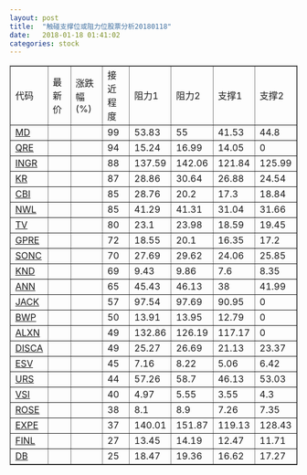 ```yaml
---
layout: post
title:  "触碰支撑位或阻力位股票分析20180118"
date:   2018-01-18 01:41:02
categories: stock
---
```

<script type="text/javascript">
var stockList = []
stockList.push('gb_md');
stockList.push('gb_qre');
stockList.push('gb_ingr');
stockList.push('gb_kr');
stockList.push('gb_cbi');
stockList.push('gb_nwl');
stockList.push('gb_tv');
stockList.push('gb_gpre');
stockList.push('gb_sonc');
stockList.push('gb_knd');
stockList.push('gb_ann');
stockList.push('gb_jack');
stockList.push('gb_bwp');
stockList.push('gb_alxn');
stockList.push('gb_disca');
stockList.push('gb_esv');
stockList.push('gb_urs');
stockList.push('gb_vsi');
stockList.push('gb_rose');
stockList.push('gb_expe');
stockList.push('gb_finl');
stockList.push('gb_db');
</script>
<table border="1">
 <tr>
 <td>代码</td>
 <td>最新价</td>
 <td>涨跌幅(%)</td>
 <td>接近程度</td>
 <td>阻力1</td>
 <td>阻力2</td>
 <td>支撑1</td>
 <td>支撑2</td>
</tr>
  <tr id="md" class="red">
  <td><a href="http://stock.finance.sina.com.cn/usstock/quotes/MD.html" target="_blank">MD</a></td><td></td><td></td><td>99</td><td>53.83</td><td>55</td><td>41.53</td><td>44.8</td></tr>
  <tr id="qre" class="red">
  <td><a href="http://stock.finance.sina.com.cn/usstock/quotes/QRE.html" target="_blank">QRE</a></td><td></td><td></td><td>94</td><td>15.24</td><td>16.99</td><td>14.05</td><td>0</td></tr>
  <tr id="ingr" class="red">
  <td><a href="http://stock.finance.sina.com.cn/usstock/quotes/INGR.html" target="_blank">INGR</a></td><td></td><td></td><td>88</td><td>137.59</td><td>142.06</td><td>121.84</td><td>125.99</td></tr>
  <tr id="kr" class="red">
  <td><a href="http://stock.finance.sina.com.cn/usstock/quotes/KR.html" target="_blank">KR</a></td><td></td><td></td><td>87</td><td>28.86</td><td>30.64</td><td>26.88</td><td>24.54</td></tr>
  <tr id="cbi" class="green">
  <td><a href="http://stock.finance.sina.com.cn/usstock/quotes/CBI.html" target="_blank">CBI</a></td><td></td><td></td><td>85</td><td>28.76</td><td>20.2</td><td>17.3</td><td>18.84</td></tr>
  <tr id="nwl" class="green">
  <td><a href="http://stock.finance.sina.com.cn/usstock/quotes/NWL.html" target="_blank">NWL</a></td><td></td><td></td><td>85</td><td>41.29</td><td>41.31</td><td>31.04</td><td>31.66</td></tr>
  <tr id="tv" class="green">
  <td><a href="http://stock.finance.sina.com.cn/usstock/quotes/TV.html" target="_blank">TV</a></td><td></td><td></td><td>80</td><td>23.1</td><td>23.98</td><td>18.59</td><td>19.45</td></tr>
  <tr id="gpre" class="green">
  <td><a href="http://stock.finance.sina.com.cn/usstock/quotes/GPRE.html" target="_blank">GPRE</a></td><td></td><td></td><td>72</td><td>18.55</td><td>20.1</td><td>16.35</td><td>17.2</td></tr>
  <tr id="sonc" class="green">
  <td><a href="http://stock.finance.sina.com.cn/usstock/quotes/SONC.html" target="_blank">SONC</a></td><td></td><td></td><td>70</td><td>27.69</td><td>29.62</td><td>24.06</td><td>25.85</td></tr>
  <tr id="knd" class="red">
  <td><a href="http://stock.finance.sina.com.cn/usstock/quotes/KND.html" target="_blank">KND</a></td><td></td><td></td><td>69</td><td>9.43</td><td>9.86</td><td>7.6</td><td>8.35</td></tr>
  <tr id="ann" class="red">
  <td><a href="http://stock.finance.sina.com.cn/usstock/quotes/ANN.html" target="_blank">ANN</a></td><td></td><td></td><td>65</td><td>45.43</td><td>46.13</td><td>38</td><td>41.99</td></tr>
  <tr id="jack" class="green">
  <td><a href="http://stock.finance.sina.com.cn/usstock/quotes/JACK.html" target="_blank">JACK</a></td><td></td><td></td><td>57</td><td>97.54</td><td>97.69</td><td>90.95</td><td>0</td></tr>
  <tr id="bwp" class="red">
  <td><a href="http://stock.finance.sina.com.cn/usstock/quotes/BWP.html" target="_blank">BWP</a></td><td></td><td></td><td>50</td><td>13.91</td><td>13.95</td><td>12.79</td><td>0</td></tr>
  <tr id="alxn" class="red">
  <td><a href="http://stock.finance.sina.com.cn/usstock/quotes/ALXN.html" target="_blank">ALXN</a></td><td></td><td></td><td>49</td><td>132.86</td><td>126.19</td><td>117.17</td><td>0</td></tr>
  <tr id="disca" class="red">
  <td><a href="http://stock.finance.sina.com.cn/usstock/quotes/DISCA.html" target="_blank">DISCA</a></td><td></td><td></td><td>49</td><td>25.27</td><td>26.69</td><td>21.13</td><td>23.37</td></tr>
  <tr id="esv" class="red">
  <td><a href="http://stock.finance.sina.com.cn/usstock/quotes/ESV.html" target="_blank">ESV</a></td><td></td><td></td><td>45</td><td>7.16</td><td>8.22</td><td>5.06</td><td>6.42</td></tr>
  <tr id="urs" class="green">
  <td><a href="http://stock.finance.sina.com.cn/usstock/quotes/URS.html" target="_blank">URS</a></td><td></td><td></td><td>44</td><td>57.26</td><td>58.7</td><td>46.13</td><td>53.03</td></tr>
  <tr id="vsi" class="red">
  <td><a href="http://stock.finance.sina.com.cn/usstock/quotes/VSI.html" target="_blank">VSI</a></td><td></td><td></td><td>40</td><td>4.97</td><td>5.55</td><td>3.55</td><td>4.3</td></tr>
  <tr id="rose" class="red">
  <td><a href="http://stock.finance.sina.com.cn/usstock/quotes/ROSE.html" target="_blank">ROSE</a></td><td></td><td></td><td>38</td><td>8.1</td><td>8.9</td><td>7.26</td><td>7.35</td></tr>
  <tr id="expe" class="green">
  <td><a href="http://stock.finance.sina.com.cn/usstock/quotes/EXPE.html" target="_blank">EXPE</a></td><td></td><td></td><td>37</td><td>140.01</td><td>151.87</td><td>119.13</td><td>128.43</td></tr>
  <tr id="finl" class="red">
  <td><a href="http://stock.finance.sina.com.cn/usstock/quotes/FINL.html" target="_blank">FINL</a></td><td></td><td></td><td>27</td><td>13.45</td><td>14.19</td><td>12.47</td><td>11.71</td></tr>
  <tr id="db" class="green">
  <td><a href="http://stock.finance.sina.com.cn/usstock/quotes/DB.html" target="_blank">DB</a></td><td></td><td></td><td>25</td><td>18.47</td><td>19.36</td><td>16.62</td><td>17.27</td></tr>
</table>
